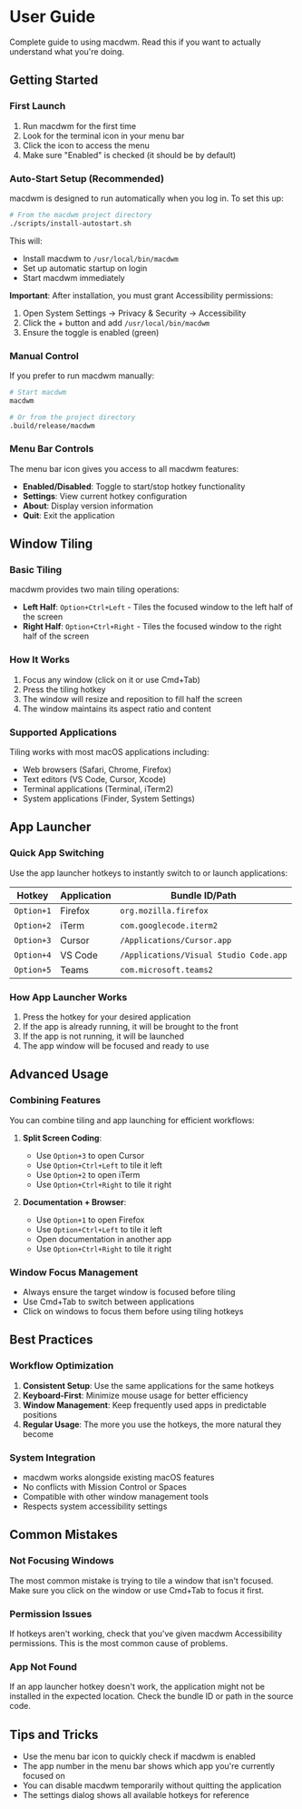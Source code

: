 # User Guide

Complete guide to using macdwm. Read this if you want to actually understand what you're doing.

## Getting Started

### First Launch
1. Run macdwm for the first time
2. Look for the terminal icon in your menu bar
3. Click the icon to access the menu
4. Make sure "Enabled" is checked (it should be by default)

### Auto-Start Setup (Recommended)
macdwm is designed to run automatically when you log in. To set this up:

```bash
# From the macdwm project directory
./scripts/install-autostart.sh
```

This will:
- Install macdwm to `/usr/local/bin/macdwm`
- Set up automatic startup on login
- Start macdwm immediately

**Important**: After installation, you must grant Accessibility permissions:
1. Open System Settings → Privacy & Security → Accessibility
2. Click the + button and add `/usr/local/bin/macdwm`
3. Ensure the toggle is enabled (green)

### Manual Control
If you prefer to run macdwm manually:

```bash
# Start macdwm
macdwm

# Or from the project directory
.build/release/macdwm
```

### Menu Bar Controls
The menu bar icon gives you access to all macdwm features:

- **Enabled/Disabled**: Toggle to start/stop hotkey functionality
- **Settings**: View current hotkey configuration
- **About**: Display version information
- **Quit**: Exit the application

## Window Tiling

### Basic Tiling
macdwm provides two main tiling operations:

- **Left Half**: `Option+Ctrl+Left` - Tiles the focused window to the left half of the screen
- **Right Half**: `Option+Ctrl+Right` - Tiles the focused window to the right half of the screen

### How It Works
1. Focus any window (click on it or use Cmd+Tab)
2. Press the tiling hotkey
3. The window will resize and reposition to fill half the screen
4. The window maintains its aspect ratio and content

### Supported Applications
Tiling works with most macOS applications including:
- Web browsers (Safari, Chrome, Firefox)
- Text editors (VS Code, Cursor, Xcode)
- Terminal applications (Terminal, iTerm2)
- System applications (Finder, System Settings)

## App Launcher

### Quick App Switching
Use the app launcher hotkeys to instantly switch to or launch applications:

| Hotkey | Application | Bundle ID/Path |
|--------|-------------|----------------|
| `Option+1` | Firefox | `org.mozilla.firefox` |
| `Option+2` | iTerm | `com.googlecode.iterm2` |
| `Option+3` | Cursor | `/Applications/Cursor.app` |
| `Option+4` | VS Code | `/Applications/Visual Studio Code.app` |
| `Option+5` | Teams | `com.microsoft.teams2` |

### How App Launcher Works
1. Press the hotkey for your desired application
2. If the app is already running, it will be brought to the front
3. If the app is not running, it will be launched
4. The app window will be focused and ready to use

## Advanced Usage

### Combining Features
You can combine tiling and app launching for efficient workflows:

1. **Split Screen Coding**: 
   - Use `Option+3` to open Cursor
   - Use `Option+Ctrl+Left` to tile it left
   - Use `Option+2` to open iTerm
   - Use `Option+Ctrl+Right` to tile it right

2. **Documentation + Browser**:
   - Use `Option+1` to open Firefox
   - Use `Option+Ctrl+Left` to tile it left
   - Open documentation in another app
   - Use `Option+Ctrl+Right` to tile it right

### Window Focus Management
- Always ensure the target window is focused before tiling
- Use Cmd+Tab to switch between applications
- Click on windows to focus them before using tiling hotkeys

## Best Practices

### Workflow Optimization
1. **Consistent Setup**: Use the same applications for the same hotkeys
2. **Keyboard-First**: Minimize mouse usage for better efficiency
3. **Window Management**: Keep frequently used apps in predictable positions
4. **Regular Usage**: The more you use the hotkeys, the more natural they become

### System Integration
- macdwm works alongside existing macOS features
- No conflicts with Mission Control or Spaces
- Compatible with other window management tools
- Respects system accessibility settings

## Common Mistakes

### Not Focusing Windows
The most common mistake is trying to tile a window that isn't focused. Make sure you click on the window or use Cmd+Tab to focus it first.

### Permission Issues
If hotkeys aren't working, check that you've given macdwm Accessibility permissions. This is the most common cause of problems.

### App Not Found
If an app launcher hotkey doesn't work, the application might not be installed in the expected location. Check the bundle ID or path in the source code.

## Tips and Tricks

- Use the menu bar icon to quickly check if macdwm is enabled
- The app number in the menu bar shows which app you're currently focused on
- You can disable macdwm temporarily without quitting the application
- The settings dialog shows all available hotkeys for reference